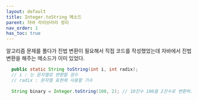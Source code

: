 ```yaml
---
layout: default
title: Integer.toString 메소드
parent: 자바 라이브러리 정리
nav_order: 1
has_toc: true
---
```


알고리즘 문제를 풀다가 진법 변환이 필요해서 직접 코드를 작성했었는데 
자바에서 진법변환을 해주는 메소드가 이미 있었다. 

``` java 
  public static String toString(int i, int radix);
  // i : 는 문자열로 변환할 정수
  // radix : 문자열 표현에 사용할 기수
  
  String binary = Integer.toString(100, 2); // 10진수 100을 2진수로 변환하고 문자열로 반환
```